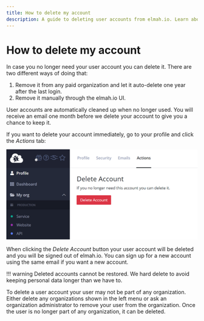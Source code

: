 ```yaml
---
title: How to delete my account
description: A guide to deleting user accounts from elmah.io. Learn about both automatic and manual account deletion in this simple guide.
---
```


# How to delete my account

In case you no longer need your user account you can delete it. There are two different ways of doing that:

1. Remove it from any paid organization and let it auto-delete one year after the last login.
2. Remove it manually through the elmah.io UI.

User accounts are automatically cleaned up when no longer used. You will receive an email one month before we delete your account to give you a chance to keep it.

If you want to delete your account immediately, go to your profile and click the *Actions* tab:

![Actions tab](images/actions-tab.png)

When clicking the *Delete Account* button your user account will be deleted and you will be signed out of elmah.io. You can sign up for a new account using the same email if you want a new account.

!!! warning
    Deleted accounts cannot be restored. We hard delete to avoid keeping personal data longer than we have to.

To delete a user account your user may not be part of any organization. Either delete any organizations shown in the left menu or ask an organization administrator to remove your user from the organization. Once the user is no longer part of any organization, it can be deleted.